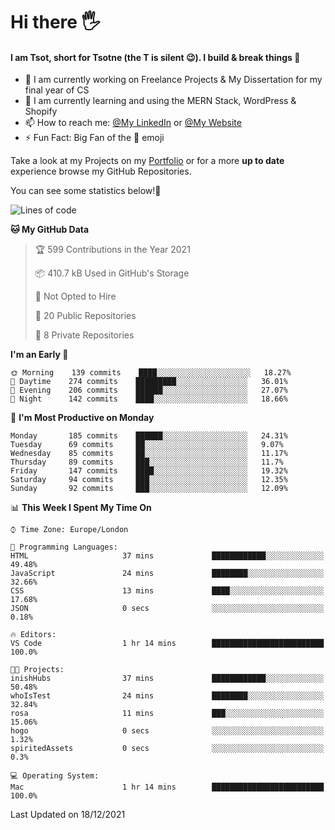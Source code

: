 # Hi there :raised_hand_with_fingers_splayed:
#### I am Tsot, short for Tsotne (the T is silent :wink:). I build & break things :space_invader:
- :telescope: I am currently working on Freelance Projects & My Dissertation for my final year of CS
- :seedling: I am currently learning and using the MERN Stack, WordPress & Shopify
- :mailbox: How to reach me: [@My LinkedIn](https://www.linkedin.com/in/tsotne-gvadzabia/) or [@My Website](https://tsotnegvadzabia.me/contact)
- :zap: Fun Fact: Big Fan of the :space_invader: emoji

Take a look at my Projects on my [Portfolio](https://tsotne.co.uk/) or for a more **up to date** experience browse my GitHub Repositories.

You can see some statistics below!:space_invader:
<!--START_SECTION:waka-->
![Lines of code](https://img.shields.io/badge/From%20Hello%20World%20I%27ve%20Written-2%20Million%20lines%20of%20code-blue)

**🐱 My GitHub Data** 

> 🏆 599 Contributions in the Year 2021
 > 
> 📦 410.7 kB Used in GitHub's Storage 
 > 
> 🚫 Not Opted to Hire
 > 
> 📜 20 Public Repositories 
 > 
> 🔑 8 Private Repositories  
 > 
**I'm an Early 🐤** 

```text
🌞 Morning    139 commits    ████░░░░░░░░░░░░░░░░░░░░░   18.27% 
🌆 Daytime    274 commits    █████████░░░░░░░░░░░░░░░░   36.01% 
🌃 Evening    206 commits    ██████░░░░░░░░░░░░░░░░░░░   27.07% 
🌙 Night      142 commits    ████░░░░░░░░░░░░░░░░░░░░░   18.66%

```
📅 **I'm Most Productive on Monday** 

```text
Monday       185 commits    ██████░░░░░░░░░░░░░░░░░░░   24.31% 
Tuesday      69 commits     ██░░░░░░░░░░░░░░░░░░░░░░░   9.07% 
Wednesday    85 commits     ██░░░░░░░░░░░░░░░░░░░░░░░   11.17% 
Thursday     89 commits     ███░░░░░░░░░░░░░░░░░░░░░░   11.7% 
Friday       147 commits    ████░░░░░░░░░░░░░░░░░░░░░   19.32% 
Saturday     94 commits     ███░░░░░░░░░░░░░░░░░░░░░░   12.35% 
Sunday       92 commits     ███░░░░░░░░░░░░░░░░░░░░░░   12.09%

```


📊 **This Week I Spent My Time On** 

```text
⌚︎ Time Zone: Europe/London

💬 Programming Languages: 
HTML                     37 mins             ████████████░░░░░░░░░░░░░   49.48% 
JavaScript               24 mins             ████████░░░░░░░░░░░░░░░░░   32.66% 
CSS                      13 mins             ████░░░░░░░░░░░░░░░░░░░░░   17.68% 
JSON                     0 secs              ░░░░░░░░░░░░░░░░░░░░░░░░░   0.18%

🔥 Editors: 
VS Code                  1 hr 14 mins        █████████████████████████   100.0%

🐱‍💻 Projects: 
inishHubs                37 mins             ████████████░░░░░░░░░░░░░   50.48% 
whoIsTest                24 mins             ████████░░░░░░░░░░░░░░░░░   32.84% 
rosa                     11 mins             ███░░░░░░░░░░░░░░░░░░░░░░   15.06% 
hogo                     0 secs              ░░░░░░░░░░░░░░░░░░░░░░░░░   1.32% 
spiritedAssets           0 secs              ░░░░░░░░░░░░░░░░░░░░░░░░░   0.3%

💻 Operating System: 
Mac                      1 hr 14 mins        █████████████████████████   100.0%

```


 Last Updated on 18/12/2021
<!--END_SECTION:waka-->
